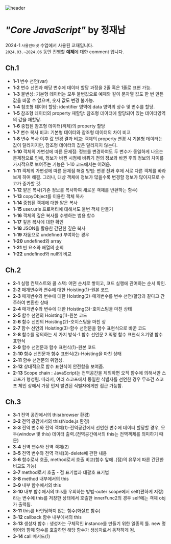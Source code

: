 ![header](https://capsule-render.vercel.app/api?type=waving&color=timeAuto&section=header&height=130&text=Welcome👻&animation=blink&fontSize=80&fontAlignY=70&fontColor=514E72&)
# *"Core JavaScript"* by 정재남
2024-1 `사물인터넷` 수업에서 사용된 교재입니다.  
`2024.03.~2024.06` 동안 진행할 **예제**에 대한 comment 입니다.
## Ch.1
* **1-1** 변수 선언(var)
* **1-2** 변수 선언과 해당 변수에 데이터 할당 과정을 2줄 혹은 1줄로 표현 가능.
* **1-3** 불변성: 기본형 데이터는 모두 불변값으로 예제와 같이 문자열 값도 한 번 만든 값을 바꿀 수 없으며, 숫자 값도 변경 불가능.
* **1-4** 참조형 데이터 할당: identifier 영역에 data 영역의 상수 및 변수를 할당.
* **1-5** 참조형 데이터의 property 재할당: 참조형 데이터에 할당되어 있는 데이터영역의 값을 재할당.
* **1-6** 중첩된 참조형 데이터(객체)의 property 할당
* **1-7** 변수 복사 비교: 기본형 데이터와 참조형 데이터의 차이 비교
* **1-8** 변수 복사 이후 값 변경 결과 비교: 객체의 property 변경 시 기본형 데이터는 값이 달라지지만, 참조형 데이터의 값은 달라지지 않는다.
* **1-10** 객체의 가변성에 따른 문제점: 정보를 변경하여도 두 변수가 동일하게 나오는 문제점으로 인해, 정보가 바뀐 시점에 바뀌기 전의 정보와 바뀐 후의 정보의 차이를 가시적으로 보여주는 기능은 1-10 코드에서는 어려움.
* **1-11** 객체의 가변성에 따른 문제점 해결 방법: 변경 전과 후에 서로 다른 객체를 바라보게 하여 해결. 그러나, 대상 객체에 정보가 많을수록 변경할 정보가 많아지므로 수고가 증가할 것.
* **1-12** 얕은 복사(기존 정보를 복사하여 새로운 객체를 반환하는 함수)
* **1-13** copyObject를 이용한 객체 복사
* **1-14** 중첩된 객체에 대한 얕은 복사
* **1-15** user.urls 프로퍼티에 대해서도 불변 객체 만들기
* **1-16** 객체의 깊은 복사를 수행하는 범용 함수
* **1-17** 깊은 복사에 대한 확인
* **1-18** JSON을 활용한 간단한 깊은 복사
* **1-19** 자동으로 undefined 부여하는 경우
* **1-20** undefined와 array
* **1-21** 빈 요소와 배열의 순회
* **1-22** undefined와 null의 비교

## Ch.2
* **2-1** 실행 컨텍스트와 콜 스택: 어떤 순서로 쌓이고, 코드 실행에 관여하는 순서 확인.
* **2-2** 매개변수와 변수에 대한 Hoisting(1)-원본 코드
* **2-3** 매개변수와 변수에 대한 Hoisting(2)-매개변수를 변수 선언/할당과 같다고 간주하여 변환한 상태
* **2-4** 매개변수와 변수에 대한 Hoisting(3)-호이스팅을 마친 상태
* **2-5** 함수 선언의 Hoisting(1)-원본 코드
* **2-6** 함수 선언의 Hoisting(2)-호이스팅을 마친 상
* **2-7** 함수 선언의 Hoisting(3)-함수 선언문을 함수 표현식으로 바꾼 코드
* **2-8** 함수를 정의하는 세 가지 방식-1.함수 선언문 2.익명 함수 표현식 3.기명 함수 표현식
* **2-9** 함수 선언문과 함수 표현식(1)-원본 코드
* **2-10** 함수 선언문과 함수 표현식(2)-Hoisting을 마친 상태
* **2-11** 함수 선언문의 위험성.
* **2-12** 상대적으로 함수 표현식이 안전함을 보여줌.
* **2-13** Scope chain : JavaScript는 전역공간을 제외하면 오직 함수에 의해서만 스코프가 형성됨. 따라서, 여러 스코프에서 동일한 식별자를 선언한 경우 무조건 스코프 체인 상에서 가장 먼저 발견된 식별자에게만 접근 가능함.

## Ch.3
* **3-1** 전역 공간에서의 this(browser 환경)
* **3-2** 전역 공간에서의 this(Node.js 환경)
* **3-3** 전역 변수와 전역 객체(1)-전역공간에서 선언한 변수에 데이터 할당할 경우, 모두(window 및 this) 데이터 출력.(전역공간에서의 this는 전역객체를 의미하기 때문)
* **3-4** 전역 변수와 전역 객체(2)
* **3-5** 전역 변수와 전역 객체(3)-delete에 관한 내용
* **3-6** 함수로서 호출, method로서 호출 비교(함수 앞에 .(점)의 유무에 따른 간단한 비교도 가능)
* **3-7** method로서 호출 - 점 표기법과 대괄호 표기법
* **3-8** method 내부에서의 this
* **3-9** 내부 함수에서의 this
* **3-10** 내부 함수에서의 this를 우회하는 방법-outer scope에서 self(편하게 지정) 라는 변수에 this를 저장한 상태에서 호출한 innerFunc2의 경우 self에는 객체 obj가 출력됨.
* **3-11** this를 바인딩하지 않는 함수(화살표 함수)
* **3-12** callback 함수 내부에서의 this
* **3-13** 생성자 함수 : 생성자는 구체적인 instance를 만들기 위한 일종의 틀. new 명령어와 함께 함수를 호출하면 해당 함수가 생성자로서 동작하게 됨.
* **3-14** call 메서드(1)
